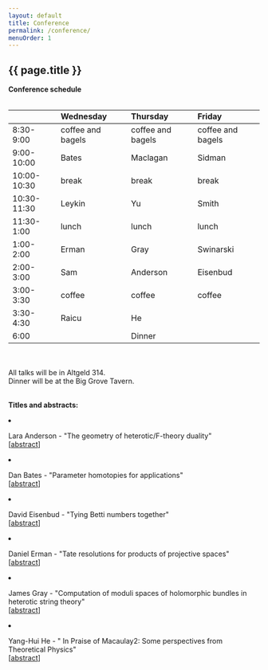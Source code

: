 ```yaml
---
layout: default
title: Conference
permalink: /conference/
menuOrder: 1
---
```


## {{ page.title }}

<b>Conference schedule </b> <br> <br>
  <table>
  <tr style="border-bottom:1px solid black">
      <td style="width:100px"></td> <td style="width:150px">
  <b>Wednesday</b> </td> <td style="width:150px"> <b> Thursday
  </b></td> <td style="width:150px">
  <b>Friday</b> </td>
  </tr>  
 <tr>   
  <td> 8:30-9:00</td> <td> coffee and bagels </td> <td>coffee and bagels</td><td> coffee and bagels </td>
 </tr> 
 <tr>
   <td>9:00-10:00</td><td>  Bates </td> <td> Maclagan </td>
  <td> Sidman </td>
 </tr>
 <tr> 
  <td>10:00-10:30</td> <td>break</td><td>break</td><td>break</td>
 </tr>
 <tr>
   <td>10:30-11:30</td><td> Leykin </td> <td> Yu </td> <td>
  Smith </td>
 </tr>
 <tr>
   <td>11:30-1:00</td> <td> lunch </td><td> lunch </td><td> lunch </td>
 </tr>
 <tr>
  <td>1:00-2:00</td> <td>Erman </td> <td> Gray </td> <td>
  Swinarski </td>
 </tr>
 <tr>
  <td>2:00-3:00</td> <td>Sam</td> <td> Anderson </td> <td>
  Eisenbud </td>
 </tr>
 <tr>
  <td>3:00-3:30</td><td> coffee</td><td> coffee</td><td> coffee</td>
 </tr>
 <tr>
   <td>3:30-4:30</td><td> Raicu </td> <td> He </td>
 </tr>
 <tr>
   <td>6:00</td> <td></td> <td> Dinner </td> <td></td>
  </tr> 
 </table>

 <br><br>
  All talks will be in Altgeld 314.<br>
  Dinner will be at the Big Grove Tavern. <br><br>
     
  <b> Titles and abstracts:</b>


   <LI>

<P>
    Lara Anderson - "The geometry of heterotic/F-theory duality"
 
<br>
      [<A href="javascript:;" onclick="toggleDisplay('LAnderson');">abstract</A>] 

<div id="LAnderson" style="display: none">
I will provide an overview of compactification in string theory and the
way in which the structure of the physical theory is intrinsically
intertwined with questions in differential and algebraic geometry. In
particular, I will highlight heterotic string theory and F-theory and
describe an analysis of a broad class of dual heterotic and F-theory
compactification that give to four-dimensional supergravity theories. This
study will link moduli spaces and deformation problems of higher rank
sheaves over 3- (complex) dimensional Calabi-Yau threefolds to the
geometry of 4-dimensional Calabi-Yau manifolds.

    </div>
    </P></LI>

 <LI>
<P>
Dan Bates - "Parameter homotopies for applications"
 
<br>
        [<A href="javascript:;"
        onclick="toggleDisplay('DBates');">abstract</A>]

<div id="DBates" style="display: none">
The standard methods of numerical algebraic geometry have been useful for approximating solutions of polynomial systems in a number of applications.  For
problems involving parameters, there is a special technique that is particularly efficient - the parameter homotopy.  In this talk, I will introduce this fairly
simple concept, briefly describe a new software package - Paramotopy - that simplifies such runs (joint with Dan Brake and Matt Niemerg), and describe two
applications, one in biochemistry (joint with Brake, Jeremy Gunawardena, Benjmin Gyori, and Chris Nam) and one in engineering (joint with Brake, Tony Maciejewski,
and Vakhtang Putkaradze).
    </div>
    </P></LI>
    


<LI>
<P>
David Eisenbud - "Tying Betti numbers together"
 
<br>
      [<A href="javascript:;"
        onclick="toggleDisplay('DEisenbud');">abstract</A>] 

<div id="DEisenbud" style="display: none">
If $M$ is a graded module over $k[x_1, \dots x_n]$  (or a
module over a regular local ring) that is annihilated by a regular
sequence $f_1,\dots f_m$, then the homotopies for the $f_i$ make
$Tor(M,k)$ into a module over an exterior algebra on $m$ generators.
This action is often trivial, but if $M$ is actually a (sufficiently)
high syzygy module over $S/(f_1,\dots,f_m)$, then the action is highly
nontrivial. I will describe what I know about this, and pose some open
questions. This is joint work with Irena Peeva.

    </div>
    </P></LI>
    
  <LI>
<P>
Daniel Erman - "Tate resolutions for products of projective spaces"
 
<br>
      [<A href="javascript:;"
        onclick="toggleDisplay('DErman');">abstract</A>] 

<div id="DErman" style="display: none">
    TBD

    </div>
    </P></LI>   

  <LI>
<P>
James Gray - "Computation of moduli spaces of holomorphic bundles in heterotic
string theory"
 
<br>
        [<A href="javascript:;"
        onclick="toggleDisplay('JGray');">abstract</A>]

<div id="JGray" style="display: none">
I will describe the importance of understanding the moduli
spaces of holomorphic bundles to the physics of heterotic string theory. I
will set up some examples as explicit algebraic varieties and will describe
how we analyze them using techniques of computational commutative algebra.
I will emphasize those properties of these varieties that we can compute,
as well as those that we would like to know about and as yet can not
obtain.
    </div>
    </P></LI>

<LI>
<P>
Yang-Hui He - " In Praise of Macaulay2: Some perspectives from Theoretical Physics"
 
<br>
        [<A href="javascript:;"
        onclick="toggleDisplay('YHe');">abstract</A>]

<div id="YHe" style="display: none">
We give an overview of some classes of problems in theoretical high
energy and mathematical physics wherein Macaulay2 and the methods of
computational algebraic geometry have been an indispensable tool.
Topics will include Calabi-Yau geometries in the context of string
compactifications, moduli space of gauge theories, bipartite graphs on Riemann surfaces and associated
toric geometry, as well as the interplay between operators, quivers and modularity.
    </div>